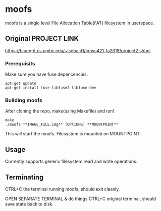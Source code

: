 # moofs

moofs is a single level File Allocation Table(FAT) filesystem in userspace.

## Original PROJECT LINK
https://bluegrit.cs.umbc.edu/~lsebald1/cmsc421-fa2018/project2.shtml

### Prerequisits

Make sure you have fuse depencencies.

```
apt-get update
apt-get install fuse libfuse2 libfuse-dev
```

### Building moofs

After cloning the repo, make(using Makefile) and run!

```
make
./moofs **IMAGE_FILE.img** [OPTIONS] **MOUNTPOINT**
```

This will start the moofs. Filesystem is mounted on MOUNTPOINT.

## Usage

Currently supports generic filesystem read and write operations. 

## Terminating

CTRL+C the terminal running moofs, should exit cleanly.

  




OPEN SEPARATE TERMINAL & do things
CTRL+C original terminal, should save state back to disk.
